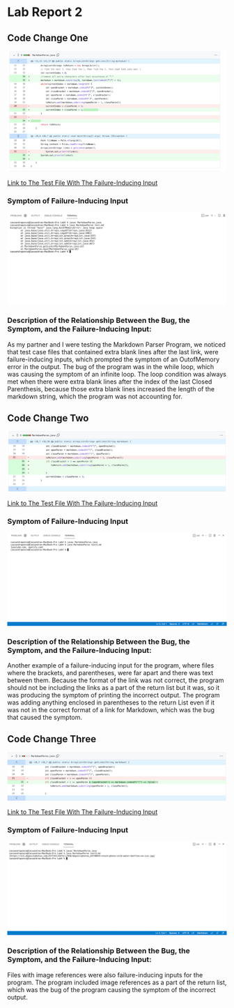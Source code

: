 # Lab Report 2

## Code Change One
![Image](Screenshot8.png)

[Link to The Test File With The  Failure-Inducing Input](https://raw.githubusercontent.com/cassponmal/markdown-parser/main/test.md)

### Symptom of Failure-Inducing Input
![Image](Screenshot11.png)

### Description of the Relationship Between the Bug, the Symptom, and the Failure-Inducing Input:
As my partner and I were testing the Markdown Parser Program, we noticed that test case files that contained extra blank lines after the last link, were failure-inducing inputs, which prompted the symptom of an OutofMemory error in the output.  The bug of the program was in the while loop, which was causing the symptom of an infinite loop. The loop condition was always met when there  were extra blank lines after the index of the last Closed Parenthesis, because those extra blank lines increased the length of the markdown string, which the program was not accounting for. 






## Code Change Two

![Image](Screenshot9.png)

[Link to The Test File With The  Failure-Inducing Input](https://raw.githubusercontent.com/cassponmal/markdown-parser/main/test2.md)

### Symptom of Failure-Inducing Input
![Image](Screenshot12.png)

### Description of the Relationship Between the Bug, the Symptom, and the Failure-Inducing Input:
Another example of a failure-inducing input for the program, where files where the brackets, and  parentheses, were far apart and there was text between them.  Because the format of the link was not correct, the program should not be including the links as a part of the return list but it was, so it was producing the symptom of printing the incorrect output.  The program was adding anything enclosed in parentheses to the return List even if it was not in the correct format of a link for Markdown, which was the bug that caused the symptom. 





## Code Change Three
![Image](Screenshot10.png)

[Link to The Test File With The  Failure-Inducing Input](https://raw.githubusercontent.com/cassponmal/markdown-parser/main/test3.md)

### Symptom of Failure-Inducing Input
![Image](Screenshot13.png)

### Description of the Relationship Between the Bug, the Symptom, and the Failure-Inducing Input:
Files with image references were also failure-inducing inputs for the program.   The program included image references as a part of the return list, which was the bug of the program causing the  symptom of the incorrect output.
